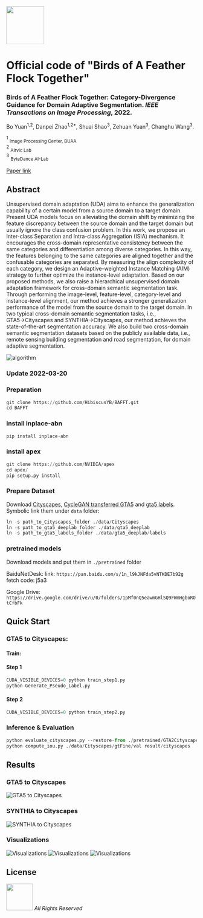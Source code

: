 <img src="illustration/AIRVIC.png" width="100px">

# Official code of "Birds of A Feather Flock Together"

### Birds of A Feather Flock Together: Category-Divergence Guidance for Domain Adaptive Segmentation. *IEEE Transactions on Image Processing*, 2022.

Bo Yuan<sup>1,2</sup>, Danpei Zhao<sup>1,2*</sup>, Shuai Shao<sup>3</sup>, Zehuan Yuan<sup>3</sup>, Changhu Wang<sup>3</sup>.

<sup>1</sup> <sub>Image Processing Center, BUAA</sub><br />
<sup>2</sup> <sub>Airvic Lab</sub><br />
<sup>3</sup> <sub>ByteDance AI-Lab</sub><br />


[Paper link](https://ieeexplore.ieee.org/document/9745831)
## Abstract

Unsupervised domain adaptation (UDA) aims to enhance the generalization capability of a certain model from a source domain to a target domain. Present UDA models focus on alleviating the domain shift by minimizing the feature discrepancy between the source domain and the target domain but usually ignore the class confusion problem.  In this work, we propose an Inter-class Separation and Intra-class Aggregation (ISIA) mechanism. It encourages the cross-domain representative consistency between the same categories and differentiation among diverse categories.  In this way, the features belonging to the same categories are aligned together and the confusable categories are separated. By measuring the align complexity of each category, we design an Adaptive-weighted Instance Matching (AIM) strategy to further optimize the instance-level adaptation. Based on our proposed methods, we also raise a hierarchical unsupervised domain adaptation framework for cross-domain semantic segmentation task. Through performing the image-level, feature-level, category-level and instance-level alignment, our method achieves a stronger generalization performance of the model from the source domain to the target domain. In two typical cross-domain semantic segmentation tasks, i.e., GTA5$\rightarrow$Cityscapes and SYNTHIA$\rightarrow$Cityscapes, our method achieves the state-of-the-art segmentation accuracy. We also build two cross-domain semantic segmentation datasets based on the publicly available data, i.e., remote sensing building segmentation and road segmentation, for domain adaptive segmentation.

![algorithm](illustration/motivation.png)

### Update 2022-03-20

### Preparation
```python
git clone https://github.com/HibiscusYB/BAFFT.git     
cd BAFFT
```


### install inplace-abn
```python
pip install inplace-abn  
```

### install apex
```python
git clone https://github.com/NVIDIA/apex 
cd apex/      
pip setup.py install   
```

### Prepare Dataset

Download [Cityscapes](https://www.cityscapes-dataset.com/), [CycleGAN transferred GTA5](https://drive.google.com/open?id=1OBvYVz2ND4ipdfnkhSaseT8yu2ru5n5l) and [gta5 labels](https://drive.google.com/file/d/11E42F_4InoZTnoATi-Ob1yEHfz7lfZWg/view?usp=sharing). Symbolic link them under ``data`` folder: 

```python
ln -s path_to_Cityscapes_folder ./data/Cityscapes   
ln -s path_to_gta5_deeplab_folder ./data/gta5_deeplab    
ln -s path_to_gta5_labels_folder ./data/gta5_deeplab/labels       
```


### pretrained models
Download models and put them in ``./pretrained`` folder

BaiduNetDesk:
link: ``https://pan.baidu.com/s/1n_l9kJNFda5vNTKDE7b92g ``  
fetch code: j5a3     

Google Drive:
`` 
https://drive.google.com/drive/u/0/folders/1pMf0nQ5eawmGHlSQ9FWmHgboROtCfbFk 
``

## Quick Start
### GTA5 to Cityscapes:
#### Train: 
#### Step 1
```python
CUDA_VISIBLE_DEVICES=0 python train_step1.py  
python Generate_Pseudo_Label.py   
```
#### Step 2
```python
CUDA_VISIBLE_DEVICES=0 python train_step2.py  
```

### Inference & Evaluation
```python
python evaluate_cityscapes.py --restore-from ./pretrained/GTA2Cityscapes/GTA5_Best.pth   
python compute_iou.py ./data/Cityscapes/gtFine/val result/cityscapes   
```


## Results
### GTA5 to Cityscapes
![GTA5 to Cityscapes](illustration/GTA5toCityscapes.png)
### SYNTHIA to Cityscapes
![SYNTHIA to Cityscapes](illustration/SYNTHIAtoCityscapes.png)
### Visualizations
![Visualizations](illustration/visualization_GTA-Cityscapes.png)
![Visualizations](illustration/visualization_IAILD-MBD.png)
![Visualizations](illustration/visualization_DeepGlobe-MRD.png)


## License
<img src="illustration/AIRVIC.png" width="70px"> *All Rights Reserved*
